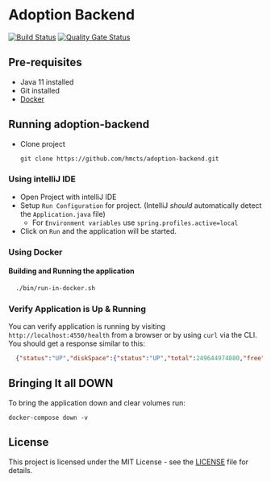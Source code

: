 # Adoption Backend

[![Build Status](https://travis-ci.org/hmcts/adoption-backend.svg?branch=master)](https://travis-ci.org/hmcts/adoption-backend)
[![Quality Gate Status](https://sonarcloud.io/api/project_badges/measure?project=uk.gov.hmcts.reform%3Aadoption-backend&metric=alert_status)](https://sonarcloud.io/dashboard?id=uk.gov.hmcts.reform%3Aadoption-backend)

## Pre-requisites

 * Java 11 installed
 * Git installed
 * [Docker](https://www.docker.com/products/docker-desktop)

## Running adoption-backend

  * Clone project

    ```markdown
    git clone https://github.com/hmcts/adoption-backend.git
    ```

### Using intelliJ IDE

* Open Project with intelliJ IDE
* Setup ``Run Configuration`` for project. (IntelliJ _should_ automatically detect the `Application.java` file)
    * For ``Environment variables`` use `spring.profiles.active=local`
* Click on ``Run`` and the application will be started.

### Using Docker

#### Building and Running the application

```bash
  ./bin/run-in-docker.sh
```

### Verify Application is Up & Running

You can verify application is running by visiting ``http://localhost:4550/health`` from a browser or by using ``curl`` via the CLI.
You should get a response similar to this:

```json
  {"status":"UP","diskSpace":{"status":"UP","total":249644974080,"free":137188298752,"threshold":10485760}}
```

## Bringing It all DOWN
To bring the application down and clear volumes run:

```shell script
docker-compose down -v
```

## License
This project is licensed under the MIT License - see the [LICENSE](LICENSE.md) file for details.
